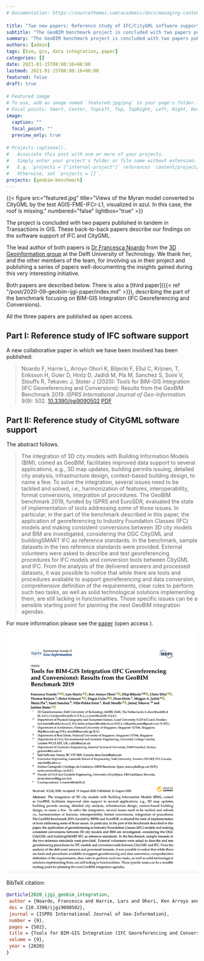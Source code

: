 ```yaml
---
# Documentation: https://sourcethemes.com/academic/docs/managing-content/

title: "Two new papers: Reference study of IFC/CityGML software support"
subtitle: "The GeoBIM benchmark project is concluded with two papers published back-to-back in Transactions in GIS"
summary: "The GeoBIM benchmark project is concluded with two papers published back-to-back in Transactions in GIS"
authors: [admin]
tags: [bim, gis, data integration, paper]
categories: []
date: 2021-01-15T08:00:16+08:00
lastmod: 2021-01-15T08:00:16+08:00
featured: false
draft: true

# Featured image
# To use, add an image named `featured.jpg/png` to your page's folder.
# Focal points: Smart, Center, TopLeft, Top, TopRight, Left, Right, BottomLeft, Bottom, BottomRight.
image:
  caption: ""
  focal_point: ""
  preview_only: true

# Projects (optional).
#   Associate this post with one or more of your projects.
#   Simply enter your project's folder or file name without extension.
#   E.g. `projects = ["internal-project"]` references `content/project/deep-learning/index.md`.
#   Otherwise, set `projects = []`.
projects: [geobim-benchmark]
---
```


{{< figure src="featured.jpg" title="Views of the Myran model converted to CityGML by the test AGIS-FME-IFCr-L1, visualized in azul. In this case, the roof is missing." numbered="false" lightbox="true" >}}

The project is concluded with two papers published in tandem in Transactions in GIS.
These back-to-back papers describe our findings on the software support of IFC and CityGML.

The lead author of both papers is [Dr Francesca Noardo](http://www.noardo.eu) from the [3D Geoinformation group](https://3d.bk.tudelft.nl) at the Delft University of Technology.
We thank her, and the other members of the team, for involving us in their project and publishing a series of papers well-documenting the insights gained during this very interesting initiative.

Both papers are described below.
There is also a [third paper]({{< ref "/post/2020-09-geobim-ijgi-paper/index.md" >}}), describing the part of the benchmark focusing on BIM-GIS Integration (IFC Georeferencing and Conversions).

All the three papers are published as open access.

## Part I: Reference study of IFC software support

A new collaborative paper in which we have been involved has been published:

> Noardo F, Harrie L, Arroyo Ohori K, Biljecki F, Ellul C, Krijnen, T, Eriksson H, Guler D, Hintz D, Jadidi M, Pla M, Sanchez S, Soini V, Stouffs R, Tekavec J, Stoter J (2020): Tools for BIM-GIS Integration (IFC Georeferencing and Conversions): Results from the GeoBIM Benchmark 2019. _ISPRS International Journal of Geo-Information._ 9(9): 502. [<i class="ai ai-doi-square ai"></i> 10.3390/ijgi9090502](https://doi.org/10.3390/ijgi9090502) [<i class="far fa-file-pdf"></i> PDF](/publication/2020-ijgi-geobim-integration/2020-ijgi-geobim-integration.pdf) <i class="ai ai-open-access-square ai"></i>
> 
> 

## Part II: Reference study of CityGML software support



The abstract follows.

> The integration of 3D city models with Building Information Models (BIM), coined as GeoBIM, facilitates improved data support to several applications, e.g., 3D map updates, building permits issuing, detailed city analysis, infrastructure design, context-based building design, to name a few. To solve the integration, several issues need to be tackled and solved, i.e., harmonization of features, interoperability, format conversions, integration of procedures. The GeoBIM benchmark 2019, funded by ISPRS and EuroSDR, evaluated the state of implementation of tools addressing some of those issues. In particular, in the part of the benchmark described in this paper, the application of georeferencing to Industry Foundation Classes (IFC) models and making consistent conversions between 3D city models and BIM are investigated, considering the OGC CityGML and buildingSMART IFC as reference standards. In the benchmark, sample datasets in the two reference standards were provided. External volunteers were asked to describe and test georeferencing procedures for IFC models and conversion tools between CityGML and IFC. From the analysis of the delivered answers and processed datasets, it was possible to notice that while there are tools and procedures available to support georeferencing and data conversion, comprehensive definition of the requirements, clear rules to perform such two tasks, as well as solid technological solutions implementing them, are still lacking in functionalities. Those specific issues can be a sensible starting point for planning the next GeoBIM integration agendas.


For more information please see the [paper](/publication/2020-ijgi-geobim-integration/) (open access <i class="ai ai-open-access-square ai"></i>).

[![](page-one.png)](/publication/2020-ijgi-geobim-integration/)

BibTeX citation:
```bibtex
@article{2020_ijgi_geobim_integration,
 author = {Noardo, Francesca and Harrie, Lars and Ohori, Ken Arroyo and Biljecki, Filip and Ellul, Claire and Krijnen, Thomas and Eriksson, Helen and Guler, Dogus and Hintz, Dean and Jadidi, Mojgan A and Pla, Maria and Sanchez, Santi and Soini, Ville-Pekka and Stouffs, Rudi and Tekavec, Jernej and Stoter, Jantien},
 doi = {10.3390/ijgi9090502},
 journal = {ISPRS International Journal of Geo-Information},
 number = {9},
 pages = {502},
 title = {Tools for BIM-GIS Integration (IFC Georeferencing and Conversions): Results from the GeoBIM Benchmark 2019},
 volume = {9},
 year = {2020}
}
```


